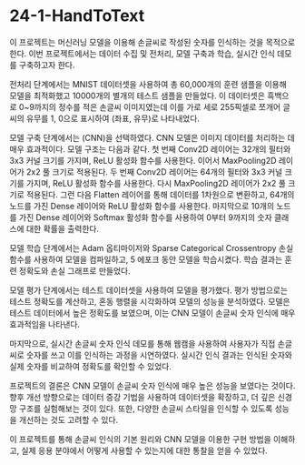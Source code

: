 # 24-1-HandToText
이 프로젝트는 머신러닝 모델을 이용해 손글씨로 작성된 숫자를 인식하는 것을 목적으로 한다. 이번 프로젝트에서는 데이터 수집 및 전처리, 모델 구축과 학습, 실시간 인식 데모를 구축하고자 한다. 

전처리 단계에서는 MNIST 데이터셋을 사용하여 총 60,000개의 훈련 샘플을 이용해 모델을 최적화했고 10000개의 별개의 테스트 샘플을 만들었다. 이 데이터셋은 흑백으로 0~9까지의 정수를 적은 손글씨 이미지였는데 이를 가로 세로 255픽셀로 쪼개어 글씨의 유무를 1, 0으로 표시하여 (좌표, 유무)로 나타내었다.

모델 구축 단계에서는 (CNN)을 선택하였다. CNN 모델은 이미지 데이터를 처리하는 데 매우 효과적이다. 모델 구조는 다음과 같다. 첫 번째 Conv2D 레이어는 32개의 필터와 3x3 커널 크기를 가지며, ReLU 활성화 함수를 사용한다. 이어서 MaxPooling2D 레이어가 2x2 풀 크기로 적용된다. 두 번째 Conv2D 레이어는 64개의 필터와 3x3 커널 크기를 가지며, ReLU 활성화 함수를 사용한다. 다시 MaxPooling2D 레이어가 2x2 풀 크기로 적용된다. 그런 다음 Flatten 레이어를 통해 데이터를 1차원으로 변환하고, 64개의 노드를 가진 Dense 레이어와 ReLU 활성화 함수를 사용한다. 마지막으로 10개의 노드를 가진 Dense 레이어와 Softmax 활성화 함수를 사용하여 0부터 9까지의 숫자 클래스에 대한 확률을 출력한다.

모델 학습 단계에서는 Adam 옵티마이저와 Sparse Categorical Crossentropy 손실 함수를 사용하여 모델을 컴파일하고, 5 에포크 동안 모델을 학습시켰다. 학습 결과는 훈련 정확도와 손실 그래프로 만들었다.

모델 평가 단계에서는 테스트 데이터셋을 사용하여 모델을 평가했다. 평가 방법으로는 테스트 정확도를 계산하고, 혼동 행렬을 시각화하여 모델의 성능을 분석하였다. 모델은 테스트 데이터에서 높은 정확도를 보였으며, 이는 CNN 모델이 손글씨 숫자 인식에 매우 효과적임을 나타낸다.

마지막으로, 실시간 손글씨 숫자 인식 데모를 통해 웹캠을 사용하여 사용자가 직접 손글씨로 숫자를 쓰고 이를 인식하는 과정을 시연하였다. 실시간 인식 결과는 인식된 숫자와 실제 숫자를 비교하여 정확도를 확인할 수 있었다.

프로젝트의 결론은 CNN 모델이 손글씨 숫자 인식에 매우 높은 성능을 보였다는 것이다. 향후 개선 방향으로는 데이터 증강 기법을 사용하여 데이터셋을 확장하고, 더 깊은 신경망 구조를 실험해보는 것이 있다. 또한, 다양한 손글씨 스타일을 인식할 수 있도록 성능을 개선하는 것도 고려할 수 있다.

이 프로젝트를 통해 손글씨 인식의 기본 원리와 CNN 모델을 이용한 구현 방법을 이해하고, 실제 응용 분야에서 어떻게 사용할 수 있는지에 대한 통찰을 얻을 수 있었다.
